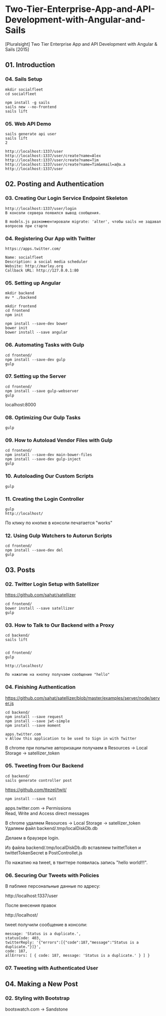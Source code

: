 # Two-Tier-Enterprise-App-and-API-Development-with-Angular-and-Sails
[Pluralsight] Two Tier Enterprise App and API Development with Angular &amp; Sails [2015]


## 01. Introduction


### 04. Sails Setup

    mkdir socialfleet
    cd socialfleet

    npm install -g sails
    sails new --no-frontend
    sails lift


### 05. Web API Demo

    sails generate api user
    sails lift
    2

    http://localhost:1337/user
    http://localhost:1337/user/create?name=Alex
    http://localhost:1337/user/create?name=Tim
    http://localhost:1337/user/create?name=Tim&email=a@a.a
    http://localhost:1337/user


## 02. Posting and Authentication


### 03. Creating Our Login Service Endpoint Skeleton

    http://localhost:1337/user/login
    В консоли сервера появился вывод сообщения.

    В models.js разкомментировали migrate: 'alter', чтобы sails не задавал вопросов при старте


### 04. Registering Our App with Twitter

    https://apps.twitter.com/

    Name: socialfleet
    Description: a social media scheduler
    Website: http://marley.org
    Callback URL: http://127.0.0.1:80


### 05. Setting up Angular

    mkdir backend
    mv * ./backend

    mkdir frontend
    cd frontend
    npm init

    npm install --save-dev bower
    bower init
    bower install --save angular


### 06. Automating Tasks with Gulp

    cd frontend/
    npm install --save-dev gulp
    gulp


### 07. Setting up the Server

    cd frontend/
    npm install --save gulp-webserver
    gulp

localhost:8000


### 08. Optimizing Our Gulp Tasks

    gulp

### 09. How to Autoload Vendor Files with Gulp

    cd frontend/
    npm install --save-dev main-bower-files
    npm install --save-dev gulp-inject
    gulp


### 10. Autoloading Our Custom Scripts

    gulp


### 11. Creating the Login Controller

    gulp
    http://localhost/

По клику по кнопке в консоли печатается "works"


### 12. Using Gulp Watchers to Autorun Scripts

    cd frontend/
    npm install --save-dev del
    gulp


## 03. Posts


### 02. Twitter Login Setup with Satellizer

https://github.com/sahat/satellizer

    cd frontend/
    bower install --save satellizer
    gulp


### 03. How to Talk to Our Backend with a Proxy

    cd backend/
    sails lift


    cd frontend/
    gulp

    http://localhost/

    По нажатию на кнопку получаем сообщение "hello"


### 04. Finishing Authentication

https://github.com/sahat/satellizer/blob/master/examples/server/node/server.js


    cd backend/
    npm install --save request
    npm install --save jwt-simple
    npm install --save moment

    apps.twitter.com
    v Allow this application to be used to Sign in with Twitter

В chrome при попытке авторизации получаем в Resources -> Local Storage -> satellizer_token



### 05. Tweeting from Our Backend

    cd backend/
    sails generate controller post

https://github.com/ttezel/twit/

    npm install --save twit

apps.twitter.com -> Permissions  
Read, Write and Access direct messages  

В chrome удаляем Resources -> Local Storage -> satellizer_token  
Удаляем файл backend/.tmp/localDiskDb.db

Делаем в браузере login.

Из файла backend/.tmp/localDiskDb.db вставляем twittetToken и twittetTokenSecret в PostControllet.js

По нажатию на tweet, в твиттере появилась запись "hello world!!!".


### 06. Securing Our Tweets with Policies

В паблике персональные данные по адресу:

http://localhost:1337/user

После внесения правок

http://localhost/

tweet получили сообщение в консоли:

    message: 'Status is a duplicate.',
    statusCode: 403,
    twitterReply: '{"errors":[{"code":187,"message":"Status is a duplicate."}]}',
    code: 187,
    allErrors: [ { code: 187, message: 'Status is a duplicate.' } ] }


### 07. Tweeting with Authenticated User


## 04. Making a New Post


### 02. Styling with Bootstrap

bootswatch.com -> Sandstone
